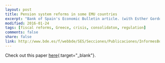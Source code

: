 ```yaml
---
layout: post
title: Pension system reforms in some EMU countries
excerpt: "Bank of Spain's Economic Bulletin article. (with Esther Gordo and Marta Manrique)"
modified: 2016-01-24
tags: [fiscal reforms, Greece, crisis, consolidaton, regulation]
comments: false
share: false
link: http://www.bde.es/f/webbde/SES/Secciones/Publicaciones/InformesBoletinesRevistas/BoletinEconomico/11/Jul/Fich/art4.pdf
---
```


Check out this paper [here](http://www.bde.es/f/webbde/SES/Secciones/Publicaciones/InformesBoletinesRevistas/BoletinEconomico/11/Jul/Fich/art4.pdf){:target="_blank"}.